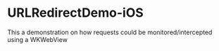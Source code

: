 # URLRedirectDemo-iOS
This a demonstration on how requests could be monitored/intercepted using a WKWebView
